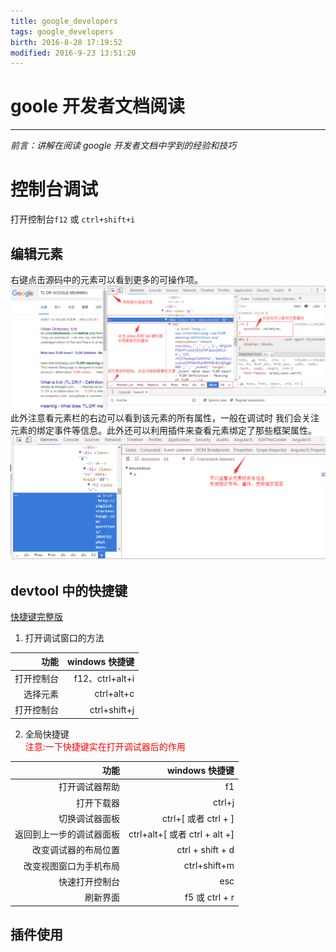 ```yaml
---   
title: google_developers   
tags: google_developers   
birth: 2016-8-28 17:19:52   
modified: 2016-9-23 13:51:20   
---
```


goole 开发者文档阅读
===
---
_前言：讲解在阅读 google 开发者文档中学到的经验和技巧_



# 控制台调试
打开控制台`f12` 或 `ctrl+shift+i`
## 编辑元素
右键点击源码中的元素可以看到更多的可操作项。
![](../img/tool_chrome_addproject7.png)
此外注意看元素栏的右边可以看到该元素的所有属性，一般在调试时
我们会关注元素的绑定事件等信息。此外还可以利用插件来查看元素绑定了那些框架属性。
![](../img/tool_chrome_ele2.png)

## devtool 中的快捷键

[快捷键完整版](https://developers.google.com/web/tools/chrome-devtools/iterate/inspect-styles/shortcuts?hl=en)

1. 打开调试窗口的方法

|       功能 |  windows 快捷键 |
| ---------: | --------------: |
| 打开控制台 | f12、ctrl+alt+i |
|   选择元素 |      ctrl+alt+c |
| 打开控制台 |    ctrl+shift+j |

2. 全局快捷键   
<span style="color:red">注意:一下快捷键实在打开调试器后的作用</span><br>

|                     功能 |                  windows 快捷键 |
| -----------------------: | ------------------------------: |
|           打开调试器帮助 |                              f1 |
|               打开下载器 |                          ctrl+j |
|           切换调试器面板 |          ctrl+\[ 或者 ctrl + \] |
| 返回到上一步的调试器面板 | ctrl+alt+\[ 或者 ctrl + alt +\] |
|     改变调试器的布局位置 |                ctrl + shift + d |
|   改变视图窗口为手机布局 |                    ctrl+shift+m |
|           快速打开控制台 |                             esc |
|                 刷新界面 |                  f5 或 ctrl + r |

## 插件使用








